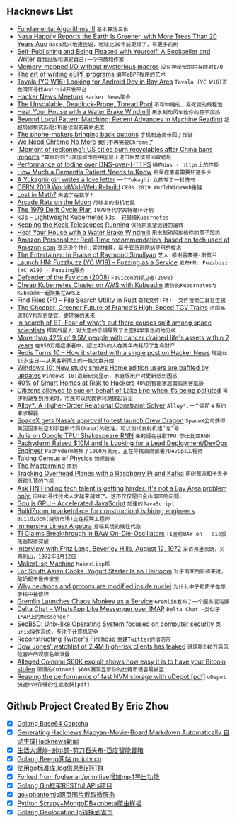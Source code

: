 ## Hacknews List


- [Fundamental Algorithms III](http://lion137.blogspot.com/2019/02/fundamental-algorithms-iii.html)  `基本算法三世`
- [Nasa Happily Reports the Earth Is Greener, with More Trees Than 20 Years Ago](https://www.goodnewsnetwork.org/nasa-says-earth-is-greener-than-ever-thanks-to-china-and-india/)  `Nasa高兴地报告说，地球比20年前更绿了，有更多的树`
- [Self-Publishing and Being Pleased with Yourself: A Bookseller and Writer](http://blog.lareviewofbooks.org/essays/self-publishing-pleased-brief-glimpse-life-small-town-bookseller-writer/)  `自我出版和满足自己:一个书商和作家`
- [Memory-mapped I/O without mysterious macros](https://lwn.net/SubscriberLink/780710/ece0f8b930151422/)  `没有神秘宏的内存映射I/O`
- [The art of writing eBPF programs](https://sysdig.com/blog/the-art-of-writing-ebpf-programs-a-primer/)  `编写eBPF程序的艺术`
- [Tovala (YC W16) Looking for Android Dev in Bay Area](http://www.tovala.com/careers)  `Tovala (YC W16)正在湾区寻找Android开发平台`
- [Hacker News Meetups](https://github.com/antontarasenko/hacker-news-groups)  `Hacker News聚会`
- [The Unscalable, Deadlock-Prone, Thread Pool](https://pvk.ca/Blog/2019/02/25/the-unscalable-thread-pool/)  `不可伸缩的、易死锁的线程池`
- [Heat Your House with a Water Brake Windmill](https://www.lowtechmagazine.com/2019/02/heat-your-house-with-a-water-brake-windmill.html)  `用水制动风车给你的房子加热`
- [Beyond Local Pattern Matching: Recent Advances in Machine Reading](http://ai.stanford.edu/blog/beyond_local_pattern_matching/)  `超越局部模式匹配:机器读取的最新进展`
- [The phone-makers bringing back buttons](https://www.bbc.co.uk/news/technology-47364932)  `手机制造商带回了按键`
- [We Need Chrome No More](https://redalemeden.com/blog/2019/we-need-chrome-no-more)  `我们不再需要Chrome了`
- [&#39;Moment of reckoning&#39;: US cities burn recyclables after China bans imports](https://www.theguardian.com/cities/2019/feb/21/philadelphia-covanta-incinerator-recyclables-china-ban-imports)  `“算账时刻”:美国城市在中国禁止进口后焚烧可回收垃圾`
- [Performance of Iodine over DNS-over-HTTPS](https://0day.work/performance-of-iodine-over-dns-over-https/)  `碘在dns - https上的性能`
- [How Much a Dementia Patient Needs to Know](https://www.newyorker.com/magazine/2019/03/04/how-much-a-dementia-patient-needs-to-know)  `痴呆症患者需要知道多少`
- [A Yukaghir girl writes a love letter](https://historyview.blogspot.com/2011/10/yukaghir-girl-writes-love-letter.html)  `一个Yukaghir女孩写了一封情书`
- [CERN 2019 WorldWideWeb Rebuild](https://worldwideweb.cern.ch/)  `CERN 2019 WorldWideWeb重建`
- [Lost in Math?](https://cacm.acm.org/magazines/2019/3/234913-lost-in-math/fulltext)  `失去了在数学?`
- [Arcade Rats on the Moon](https://paleotronic.com/2019/02/27/arcade-rats-on-the-moon/)  `月球上的街机老鼠`
- [The 1979 Delft Cycle Plan](https://bicycledutch.wordpress.com/2019/02/27/the-1979-delft-cycle-plan/)  `1979年代尔夫特循环计划`
- [k3s – Lightweight Kubernetes](https://k3s.io)  `k3s -轻量级Kubernetes`
- [Keeping the Keck Telescopes Running](http://darkerview.com/wordpress/?p=25813)  `保持凯克望远镜的运转`
- [Heat Your House with a Water Brake Windmill](https://www.lowtechmagazine.com/)  `用水制动风车给你的房子加热`
- [Amazon Personalize: Real-Time recommendation, based on tech used at Amazon.com](https://aws.amazon.com/personalize/)  `亚马逊个性化:实时推荐，基于亚马逊网站使用的技术`
- [The Entertainer: In Praise of Raymond Smullyan](https://www.scientificamerican.com/article/the-entertainer/)  `艺人:感谢雷蒙德·斯莫兰`
- [Launch HN: Fuzzbuzz (YC W19) – Fuzzing as a Service](item?id=19265377)  `发布HN: Fuzzbuzz (YC W19) - Fuzzing服务`
- [Defender of the Favicon (2008)](http://www.p01.org/defender_of_the_favicon/)  `Favicon的捍卫者(2008)`
- [Cheap Kubernetes Cluster on AWS with Kubeadm](https://github.com/cablespaghetti/kubeadm-aws)  `廉价的Kubernetes与Kubeadm一起聚集在AWS上`
- [Find Files (Ff) – File Search Utility in Rust](https://github.com/vishaltelangre/ff)  `查找文件(Ff) -文件搜索工具在生锈`
- [The Cheaper, Greener Future of France&#39;s High-Speed TGV Trains](https://www.citylab.com/transportation/2019/02/france-high-speed-rail-new-trains-tgv-2020-sncf-cost-ticket/583624/)  `法国高速TGV列车更便宜、更环保的未来`
- [In search of ET: Fear of what’s out there causes split among space scientists](https://www.sfchronicle.com/bayarea/article/In-search-of-ET-Fear-of-what-s-out-there-has-13640953.php)  `探索外星人:对太空的恐惧导致了太空科学家之间的分歧`
- [More than 42% of 9.5M people with cancer drained life&#39;s assets within 2 years](https://www.npr.org/sections/health-shots/2019/02/26/696321475/cancer-complications-confusing-bills-maddening-errors-and-endless-phone-calls)  `在950万癌症患者中，超过42%的人在两年内耗尽了生命财产`
- [Redis Turns 10 – How it started with a single post on Hacker News](https://redislabs.com/blog/redis-turns-10/)  `瑞迪丝10岁生日——从黑客新闻上的一篇文章开始`
- [Windows 10: New study shows Home edition users are baffled by updates](https://www.zdnet.com/article/windows-10-new-study-shows-home-edition-users-are-baffled-by-updates/)  `Windows 10:最新研究显示，家庭版用户对更新感到困惑`
- [40% of Smart Homes at Risk to Hackers](https://sensorstechforum.com/smart-homes-at-risk-to-hackers/)  `40%的智能家居面临黑客威胁`
- [Citizens allowed to sue on behalf of Lake Erie when it’s being polluted](https://www.vox.com/future-perfect/2019/2/26/18241904/lake-erie-legal-rights-personhood-nature-environment-toledo-ohio)  `当伊利湖受到污染时，市民可以代表伊利湖提起诉讼`
- [Alloy*: A Higher-Order Relational Constraint Solver](https://aleksandarmilicevic.github.io/hola/)  `Alloy*:一个高阶关系约束求解器`
- [SpaceX gets Nasa’s approval to test launch Crew Dragon](https://techcrunch.com/2019/02/26/spacex-gets-nasas-approval-to-test-launch-crew-dragon/)  `SpaceX公司获得美国国家航空和宇宙航行局(Nasa)的批准，可以测试发射机组“龙”号`
- [Julia on Google TPU: Shakespeare RNN](https://colab.research.google.com/github/JuliaTPU/XLA.jl/blob/master/examples/3_LSTM_DistributedTraining.ipynb)  `朱莉娅在谷歌TPU:莎士比亚RNN`
- [Pachyderm Raised $10M and Is Looking for a Lead Deployment/DevOps Engineer](https://jobs.lever.co/pachyderm/)  `Pachyderm筹集了1000万美元，正在寻找首席部署/DevOps工程师`
- [Taking Census of Physics](https://www.nature.com/articles/s42254-018-0005-3)  `物理普查`
- [The Mastermind](https://longform.org/posts/the-mastermind)  `策划`
- [Tracking Overhead Planes with a Raspberry Pi and Kafka](https://www.confluent.io/blog/noise-mapping-ksql-raspberry-pi-software-defined-radio)  `用树莓派和卡夫卡跟踪头顶的飞机`
- [Ask HN:Finding tech talent is getting harder. It&#39;s not a Bay Area problem only.](item?id=19263686)  `问HN:寻找技术人才越来越难了。这不仅仅是旧金山湾区的问题。`
- [Gpu.js GPU – Accelerated JavaScript](http://gpu.rocks)  `加速的JavaScript`
- [BuildZoom (marketplace for construction) is hiring engineers](https://jobs.lever.co/buildzoom)  `BuildZoom(建筑市场)正在招聘工程师`
- [Immersive Linear Algebra](http://immersivemath.com/ila/index.html)  `身临其境的线性代数`
- [TI Claims Breakthrough in BAW On-Die-Oscillators](https://www.eetimes.com/document.asp?doc_id=1334373)  `TI宣称BAW on - die振荡器取得突破`
- [Interview with Fritz Lang, Beverley Hills, August 12, 1972](https://mubi.com/notebook/posts/interview-with-fritz-lang-beverley-hills-august-12-1972)  `采访弗里茨朗，贝弗利山，1972年8月12日`
- [MakerLisp Machine](https://cpmaker.com)  `MakerLisp机`
- [For South Asian Cooks, Yogurt Starter Is an Heirloom](https://www.nytimes.com/2019/02/26/dining/homemade-yogurt-starter-south-asia.html)  `对于南亚的厨师来说，酸奶起子是传家宝`
- [Why neutrons and protons are modified inside nuclei](https://www.nature.com/articles/d41586-019-00577-0)  `为什么中子和质子在原子核中被修饰`
- [Gremlin Launches Chaos Monkey as a Service](https://www.gremlin.com/blog/introducing-gremlin-free/)  `Gremlin发布了一个服务混沌猴`
- [Delta Chat – WhatsApp Like Messenger over IMAP](https://delta.chat/en/)  `Delta Chat -类似于IMAP上的Messenger`
- [SecBSD: Unix-like Operating System focused on computer security](https://www.secbsd.org/)  `类unix操作系统，专注于计算机安全`
- [Reconstructing Twitter&#39;s Firehose](https://docs.google.com/document/d/1xVrPoNutyqTdQ04DXBEZW4ZW4A5RAQW2he7qIpTmG-M/edit)  `重建Twitter的消防带`
- [Dow Jones’ watchlist of 2.4M high-risk clients has leaked](https://techcrunch.com/2019/02/27/dow-jones-watchlist-leak/)  `道琼斯240万高风险客户的观察名单泄露`
- [Alleged Coinomi $60K exploit shows how easy it is to have your Bitcoin stolen](https://decryptmedia.com/5414/alleged-coinomi-exploit-concern)  `所谓的Coinomi $60K漏洞显示你的比特币很容易被盗`
- [Reaping the performance of fast NVM storage with uDepot [pdf]](https://www.usenix.org/system/files/fast19-kourtis.pdf)  `uDepot快速NVM存储的性能收获[pdf]`

## Github Project Created By Eric Zhou

- [x] [Golang Base64 Captcha](https://github.com/mojocn/base64Captcha)
- [x] [Generating Hacknews Maoyan-Movie-Board Markdown Automatically 自动生成Hacknews新闻](https://github.com/dejavuzhou/md-genie)
- [x] [生活大爆炸-谢尔顿-剪刀石头布-百度智能音箱](https://github.com/mojocn/dueros-bang-game)
- [x] [Golang Beego网站 mojotv.cn](https://github.com/mojocn/www.mojotv.cn)
- [x] [使用go标准库,log信息到钉钉群](https://github.com/mojocn/dooger)
- [x] [Forked from fogleman/primitive增加mp4导出功能](https://github.com/mojocn/primitive)
- [x] [Golang Gin框架RESTful APIs项目](https://github.com/JJJJJJJerk/ezier-golang-web-api-framework)
- [x] [go+phantomjs网页图片截取微服务](https://github.com/mojocn/screen_shot)
- [x] [Python Scrapy+MongoDB+cnbeta爬虫样板](https://github.com/mojocn/scrapy_mongodb_boilerplate_cnbeta)
- [x] [Golang Geolocation Ip转换到省市](https://github.com/mojocn/ip2location)